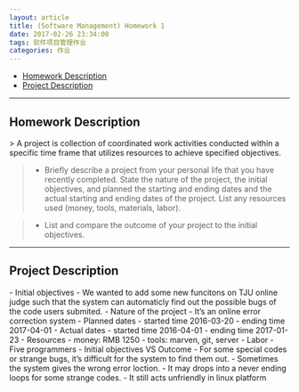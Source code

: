 ```yaml
---
layout: article
title: (Software Management) Homework 1
date: 2017-02-26 23:34:00
tags: 软件项目管理作业
categories: 作业
---
```


- [Homework Description](#description)
- [Project Description](#project)
---
<h2 id='description'>Homework Description</h2>
> A project is collection of coordinated work activities conducted within a specific time frame that utilizes resources to achieve specified objectives.

> - Briefly describe a project from your personal life that you have recently completed. State the nature of the project, the initial objectives, and planned the starting and ending dates and the actual starting and ending dates of the project. List any resources used (money, tools, materials, labor).

> - List and compare the outcome of your project to the initial objectives.

---

<h2 id='project'>Project Description</h2>
- Initial objectives
  - We wanted to add some new funcitons on TJU online judge such that the system can automaticly find out the possible bugs of the code users submited.
- Nature of the project
  - It’s an online error correction system
- Planned dates
  - started time 2016-03-20
  - ending time 2017-04-01
- Actual dates
  - started time 2016-04-01
  - ending time 2017-01-23
- Resources
  - money: RMB 1250
  - tools: marven, git, server
- Labor
 - Five programmers
- Initial objectives VS Outcome
  - For some special codes or strange bugs, it’s difficult for the system to find them out.
  - Sometimes the system gives the wrong error loction.
  - It may drops into a never ending loops for some strange codes.
  - It still acts unfriendly in linux platform
